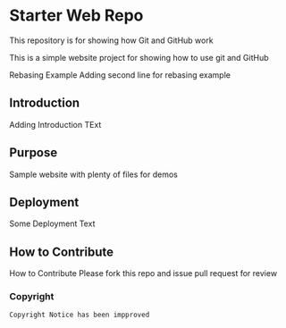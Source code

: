 # Starter Web Repo

This repository is for showing how Git and GitHub work

This is a simple website project for showing how to use git and GitHub

Rebasing Example
Adding second line for rebasing example

## Introduction

Adding Introduction TExt

## Purpose

Sample website with plenty of files for demos

## Deployment

Some Deployment Text

## How to Contribute

How to Contribute
Please fork this repo and issue pull request for review

### Copyright
    Copyright Notice has been impproved